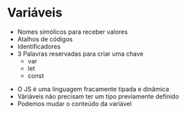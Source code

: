 # Variáveis

* Nomes simólicos para receber valores
* Atalhos de códigos
* Identificadores
* 3 Palavras reservadas para criar uma chave
  * var
  * let
  * const

- O JS é uma linguagem fracamente tipada e dinâmica
- Váriáveis não precisam ter um tipo previamente definido
- Podemos mudar o conteúdo da variável


